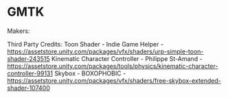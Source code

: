 # GMTK
Makers:

Third Party Credits:
Toon Shader - Indie Game Helper - https://assetstore.unity.com/packages/vfx/shaders/urp-simple-toon-shader-243515
Kinematic Character Controller - Philippe St-Amand - https://assetstore.unity.com/packages/tools/physics/kinematic-character-controller-99131
Skybox - BOXOPHOBIC - https://assetstore.unity.com/packages/vfx/shaders/free-skybox-extended-shader-107400
